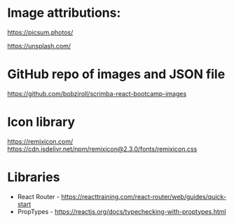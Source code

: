 # Image attributions:
https://picsum.photos/

https://unsplash.com/

# GitHub repo of images and JSON file
https://github.com/bobziroll/scrimba-react-bootcamp-images

# Icon library
https://remixicon.com/
https://cdn.jsdelivr.net/npm/remixicon@2.3.0/fonts/remixicon.css

# Libraries
* React Router - https://reacttraining.com/react-router/web/guides/quick-start
* PropTypes - https://reactjs.org/docs/typechecking-with-proptypes.html
